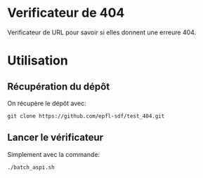 # Verificateur de 404
Verificateur de URL pour savoir si elles donnent une erreure 404.

# Utilisation

## Récupération du dépôt
On récupère le dépôt avec:
```
git clone https://github.com/epfl-sdf/test_404.git
```

## Lancer le vérificateur
Simplement avec la commande:
```
./batch_aspi.sh
```
